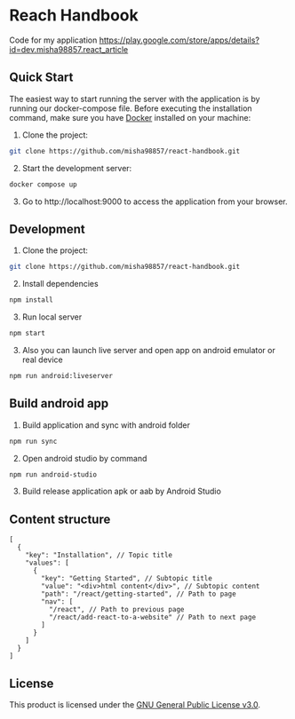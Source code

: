 # Reach Handbook

Code for my application https://play.google.com/store/apps/details?id=dev.misha98857.react_article

## Quick Start

The easiest way to start running the server with the application is by running our docker-compose file. Before executing
the installation command, make sure you have [Docker](https://www.docker.com/products/docker-desktop/) installed on your
machine:

1. Clone the project:

```bash
git clone https://github.com/misha98857/react-handbook.git
```

2. Start the development server:

```bash
docker compose up
```

3. Go to http://localhost:9000 to access the application from your browser.

## Development

1. Clone the project:

```bash
git clone https://github.com/misha98857/react-handbook.git
```

2. Install dependencies

```bash
npm install
```

3. Run local server

```bash
npm start
```

3. Also you can launch live server and open app on android emulator or real device

```bash
npm run android:liveserver
```

## Build android app

1. Build application and sync with android folder

```bash
npm run sync
```

2. Open android studio by command

```bash
npm run android-studio
```

3. Build release application apk or aab by Android Studio

## Content structure

```json5
[
  {
    "key": "Installation", // Topic title
    "values": [
      {
        "key": "Getting Started", // Subtopic title
        "value": "<div>html content</div>", // Subtopic content
        "path": "/react/getting-started", // Path to page
        "nav": [
          "/react", // Path to previous page
          "/react/add-react-to-a-website" // Path to next page
        ]
      }
    ]
  }
]
```

## License

This product is licensed under
the [GNU General Public License v3.0](https://github.com/misha98857/react-handbook/blob/main/LICENSE).
